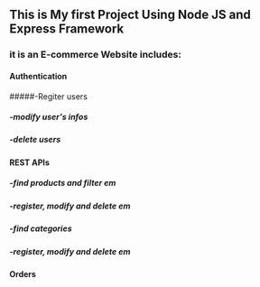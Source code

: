 
## This is My first Project Using Node JS and Express Framework

### it is an E-commerce Website includes:
#### Authentication
  #####-Regiter users
  #####   -modify user's infos
  #####   -delete users
#### REST APIs
  #####   -find products and filter em
  #####   -register, modify and delete em
  #####   -find categories
  #####   -register, modify and delete em
#### Orders
